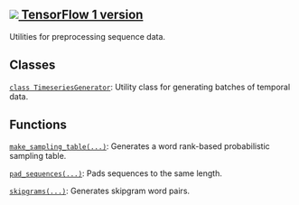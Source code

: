 [ ![](https://tensorflow.google.cn/images/tf_logo_32px.png) TensorFlow 1
version](/versions/r1.15/api_docs/python/tf/keras/preprocessing/sequence)  
---  
  
Utilities for preprocessing sequence data.

## Classes

[`class
TimeseriesGenerator`](https://tensorflow.google.cn/api_docs/python/tf/keras/preprocessing/sequence/TimeseriesGenerator):
Utility class for generating batches of temporal data.

## Functions

[`make_sampling_table(...)`](https://tensorflow.google.cn/api_docs/python/tf/keras/preprocessing/sequence/make_sampling_table):
Generates a word rank-based probabilistic sampling table.

[`pad_sequences(...)`](https://tensorflow.google.cn/api_docs/python/tf/keras/preprocessing/sequence/pad_sequences):
Pads sequences to the same length.

[`skipgrams(...)`](https://tensorflow.google.cn/api_docs/python/tf/keras/preprocessing/sequence/skipgrams):
Generates skipgram word pairs.

